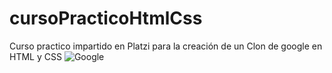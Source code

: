 # cursoPracticoHtmlCss
Curso practico impartido en Platzi para la creación de un Clon de google en HTML y CSS
![Google](https://user-images.githubusercontent.com/74471669/160076470-ff966836-7e9d-4fde-8829-e9538170e213.png)
